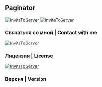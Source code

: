 ## Paginator
[![InviteToServer](https://img.shields.io/badge/-RU_Документация-2f3136?style=for-the-badge)](https://github.com/Animatea/DiscordProgressbar/blob/main/README_Ru.md)
[![InviteToServer](https://img.shields.io/badge/-EN_Documentation-2f3136?style=for-the-badge)](https://github.com/Animatea/DiscordProgressbar/blob/main/README_En.md)

### Связаться со мной | Сontact with me
[![InviteToServer](https://img.shields.io/badge/-my_discord-2f3136?style=for-the-badge&logo=Discord)](https://discord.com/users/337954786190295050)

### Лицензия | License
[![InviteToServer](https://img.shields.io/badge/-LICENSE-2f3136?style=for-the-badge&logo=GNU)](https://discord.com/users/337954786190295050)

### Версия | Version
